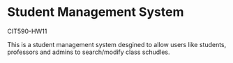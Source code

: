 # Student Management System
CIT590-HW11

This is a student management system desgined to allow users like students, professors and admins to search/modify class schudles.
